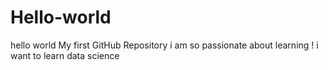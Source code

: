 # Hello-world
hello world My first  GitHub Repository 
i am so passionate about learning !
i want to learn data science 
